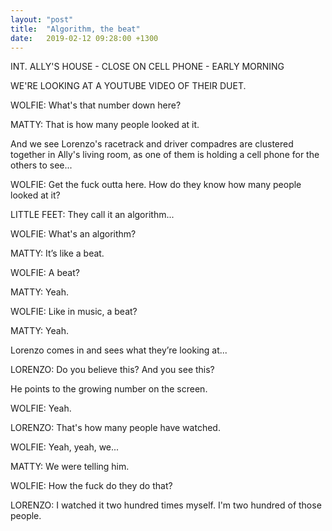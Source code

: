 ```yaml
---
layout: "post"
title:  "Algorithm, the beat"
date:   2019-02-12 09:28:00 +1300
---
```

INT. ALLY'S HOUSE - CLOSE ON CELL PHONE - EARLY MORNING

WE'RE LOOKING AT A YOUTUBE VIDEO OF THEIR DUET.

WOLFIE: What's that number down here?

MATTY: That is how many people looked at it.

And we see Lorenzo's racetrack and driver compadres are
clustered together in Ally's living room, as one of them
is holding a cell phone for the others to see...

WOLFIE: Get the fuck outta here. How do they know how many people looked at it?

LITTLE FEET: They call it an algorithm...

WOLFIE: What's an algorithm?

MATTY: It’s like a beat.

WOLFIE: A beat?

MATTY: Yeah.

WOLFIE: Like in music, a beat?

MATTY: Yeah.

Lorenzo comes in and sees what they’re looking at...

LORENZO: Do you believe this? And you see this?

He points to the growing number on the screen.

WOLFIE: Yeah.

LORENZO: That's how many people have watched.

WOLFIE: Yeah, yeah, we...

MATTY: We were telling him.

WOLFIE: How the fuck do they do that?

LORENZO: I watched it two hundred times myself. I'm two hundred of those people.